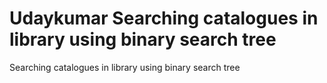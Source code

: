 # Udaykumar Searching catalogues in library using binary search tree
 Searching catalogues in library using binary search tree
